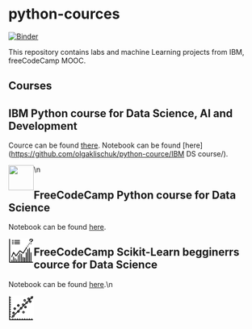 # python-cources


[![Binder](https://mybinder.org/badge_logo.svg)](https://mybinder.org/v2/gh/olgaklischuk/python-cource.git/HEAD)

This repository contains labs and machine Learning projects from IBM, freeCodeCamp MOOC.

## Courses

## IBM Python course for Data Science, AI and Development
Cource can be found [there](https://www.coursera.org/learn/python-for-applied-data-science-ai/home/welcome). Notebook can be found [here](https://github.com/olgaklischuk/python-cource/IBM DS course/).

<img src="IBM DS course/ibm-learn.svg" width=50 height=50 align="left">\n

## FreeCodeCamp Python course for Data Science
Notebook can be found [here](https://github.com/olgaklischuk/python-cource/freeCodeCamp_Python_for_Data_Science/).

<img src="freeCodeCamp_Python_for_Data_Science/python-learn.svg" width=50 height=50 align="left">

## FreeCodeCamp Scikit-Learn begginerrs cource for Data Science
Notebook can be found [here](https://github.com/olgaklischuk/python-cource/tree/main/scikit-learn).\n

<img src="scikit-learn/scikit-learn.svg" width=50 height=50 align="left">
